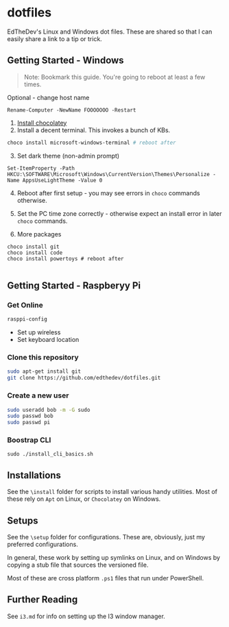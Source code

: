 # dotfiles

EdTheDev's Linux and Windows dot files. 
These are shared so that I can easily share a link to a tip or trick.

## Getting Started - Windows

> Note: Bookmark this guide. You're going to reboot at least a few times.

Optional - change host name
```
Rename-Computer -NewName FOOOOOOO -Restart
```

1. [Install chocolatey](https://chocolatey.org/install)
2. Install a decent terminal. This invokes a bunch of KBs.
```powershell
choco install microsoft-windows-terminal # reboot after
```

3. Set dark theme (non-admin prompt)
```
Set-ItemProperty -Path HKCU:\SOFTWARE\Microsoft\Windows\CurrentVersion\Themes\Personalize -Name AppsUseLightTheme -Value 0
```

4. Reboot after first setup - you may see errors in `choco` commands otherwise.
5. Set the PC time zone correctly - otherwise expect an install error in later `choco` commands.

4. More packages
```
choco install git 
choco install code
choco install powertoys # reboot after
 
```


## Getting Started - Raspberyy Pi

### Get Online

```sh
rasppi-config
```

+ Set up wireless
+ Set keyboard location

### Clone this repository

```sh
sudo apt-get install git
git clone https://github.com/edthedev/dotfiles.git
```

### Create a new user

```sh
sudo useradd bob -m -G sudo
sudo passwd bob
sudo passwd pi
```

### Boostrap CLI

```
sudo ./install_cli_basics.sh
```

## Installations

See the `\install` folder for scripts to install various handy utilities. Most of these rely on `Apt` on Linux, or `Chocolatey` on Windows.

## Setups

See the `\setup` folder for configurations.
These are, obviously, just my preferred configurations.

In general, these work by setting up symlinks on Linux, and on Windows by copying a stub file that sources the versioned file. 

Most of these are cross platform `.ps1` files that run under PowerShell.

## Further Reading

See `i3.md` for info on setting up the I3 window manager.
